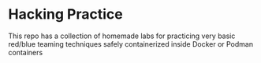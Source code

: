 # Hacking Practice

This repo has a collection of homemade labs for practicing very basic red/blue teaming techniques safely containerized inside Docker or Podman containers
